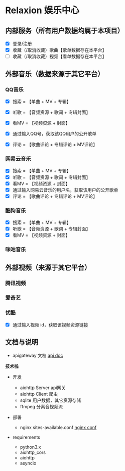 # Relaxion 娱乐中心 

## 内部服务（所有用户数据均属于本项目）

- [x] 登录/注册
- [x] 收藏（/取消收藏）歌曲【歌单数据存在本平台】
- [ ] 收藏（/取消收藏）视频【看单数据存在本平台】

## 外部音乐（数据来源于其它平台）

### QQ音乐

- [x] 搜索 = 【单曲 + MV + 专辑】
- [x] 听歌 = 【音频资源 + 歌词 + 专辑封面】
- [x] 看MV = 【视频资源 + 封面】
- [x] 通过输入QQ号，获取该QQ用户的公开歌单
- [x] 评论 = 【歌曲评论 + 专辑评论 + MV评论】


### 网易云音乐

- [x] 搜索 = 【单曲 + MV + 专辑】
- [x] 听歌 = 【音频资源 + 歌词 + 专辑封面】
- [x] 看MV = 【视频资源 + 封面】
- [x] 通过输入网易云音乐的用户名，获取该用户的公开歌单
- [x] 评论 = 【歌曲评论 + 专辑评论 + MV评论】

### 酷狗音乐

- [x] 搜索 = 【单曲 + MV + 专辑】
- [x] 听歌 = 【音频资源 + 歌词 + 专辑封面】
- [x] 看MV = 【视频资源 + 封面】

### 咪咕音乐

## 外部视频（来源于其它平台）

### 腾讯视频

### 爱奇艺

### 优酷

- [x] 通过输入视频 id，获取该视频资源链接

## 文档与说明

+ apigateway 文档 [api doc](https://apizza.net/pro/#/project/01eec0c96c62477ce9c7c88a7cacef22/browse)

**技术栈**

+ 开发
  + aiohttp Server api网关
  + aiohttp Client 爬虫
  + sqlite 用户数据，其它资源存储
  + ffmpeg 分离音视频流

+ 部署
  + nginx sites-available.conf [nginx conf](https://github.com/jindada1/Relaxion/blob/master/nginx.conf)

+ requirements
  + python3.x
  + aiohttp_cors
  + aiohttp
  + asyncio